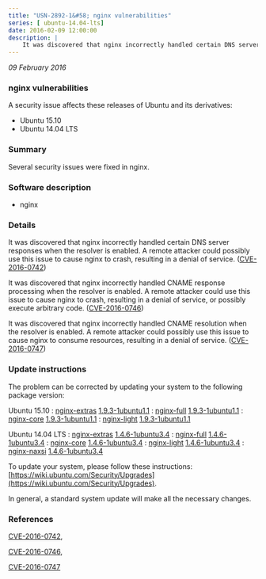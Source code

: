 ```yaml
---
title: "USN-2892-1&#58; nginx vulnerabilities"
series: [ ubuntu-14.04-lts]
date: 2016-02-09 12:00:00
description: |
    It was discovered that nginx incorrectly handled certain DNS server responses when the resolver is enabled. A remote attacker could possibly use this issue to cause nginx to crash, resulting in a denial of service. ([CVE-2016-0742](http://people.ubuntu.com/~ubuntu-security/cve/CVE-2016-0742))
--- 
```

 
 

*09 February 2016*

### nginx vulnerabilities

A security issue affects these releases of Ubuntu and its derivatives:

* Ubuntu 15.10
* Ubuntu 14.04 LTS

### Summary

Several security issues were fixed in nginx. 

### Software description

* nginx 

### Details

It was discovered that nginx incorrectly handled certain DNS server responses when the resolver is enabled. A remote attacker could possibly use this issue to cause nginx to crash, resulting in a denial of service. ([CVE-2016-0742](http://people.ubuntu.com/~ubuntu-security/cve/CVE-2016-0742))

It was discovered that nginx incorrectly handled CNAME response processing when the resolver is enabled. A remote attacker could use this issue to cause nginx to crash, resulting in a denial of service, or possibly execute arbitrary code. ([CVE-2016-0746](http://people.ubuntu.com/~ubuntu-security/cve/CVE-2016-0746))

It was discovered that nginx incorrectly handled CNAME resolution when the resolver is enabled. A remote attacker could possibly use this issue to cause nginx to consume resources, resulting in a denial of service. ([CVE-2016-0747](http://people.ubuntu.com/~ubuntu-security/cve/CVE-2016-0747)) 

### Update instructions

The problem can be corrected by updating your system to the following package version:

Ubuntu 15.10
 : [nginx-extras](https://launchpad.net/ubuntu/+source/nginx) <span> [1.9.3-1ubuntu1.1](https://launchpad.net/ubuntu/+source/nginx/1.9.3-1ubuntu1.1) </span> 
 : [nginx-full](https://launchpad.net/ubuntu/+source/nginx) <span> [1.9.3-1ubuntu1.1](https://launchpad.net/ubuntu/+source/nginx/1.9.3-1ubuntu1.1) </span> 
 : [nginx-core](https://launchpad.net/ubuntu/+source/nginx) <span> [1.9.3-1ubuntu1.1](https://launchpad.net/ubuntu/+source/nginx/1.9.3-1ubuntu1.1) </span> 
 : [nginx-light](https://launchpad.net/ubuntu/+source/nginx) <span> [1.9.3-1ubuntu1.1](https://launchpad.net/ubuntu/+source/nginx/1.9.3-1ubuntu1.1) </span> 

Ubuntu 14.04 LTS
 : [nginx-extras](https://launchpad.net/ubuntu/+source/nginx) <span> [1.4.6-1ubuntu3.4](https://launchpad.net/ubuntu/+source/nginx/1.4.6-1ubuntu3.4) </span> 
 : [nginx-full](https://launchpad.net/ubuntu/+source/nginx) <span> [1.4.6-1ubuntu3.4](https://launchpad.net/ubuntu/+source/nginx/1.4.6-1ubuntu3.4) </span> 
 : [nginx-core](https://launchpad.net/ubuntu/+source/nginx) <span> [1.4.6-1ubuntu3.4](https://launchpad.net/ubuntu/+source/nginx/1.4.6-1ubuntu3.4) </span> 
 : [nginx-light](https://launchpad.net/ubuntu/+source/nginx) <span> [1.4.6-1ubuntu3.4](https://launchpad.net/ubuntu/+source/nginx/1.4.6-1ubuntu3.4) </span> 
 : [nginx-naxsi](https://launchpad.net/ubuntu/+source/nginx) <span> [1.4.6-1ubuntu3.4](https://launchpad.net/ubuntu/+source/nginx/1.4.6-1ubuntu3.4) </span> 

To update your system, please follow these instructions: [https://wiki.ubuntu.com/Security/Upgrades](https://wiki.ubuntu.com/Security/Upgrades).

In general, a standard system update will make all the necessary changes. 

### References

 
 [CVE-2016-0742](http://people.ubuntu.com/~ubuntu-security/cve/CVE-2016-0742), 

 [CVE-2016-0746](http://people.ubuntu.com/~ubuntu-security/cve/CVE-2016-0746), 

 [CVE-2016-0747](http://people.ubuntu.com/~ubuntu-security/cve/CVE-2016-0747)
 

